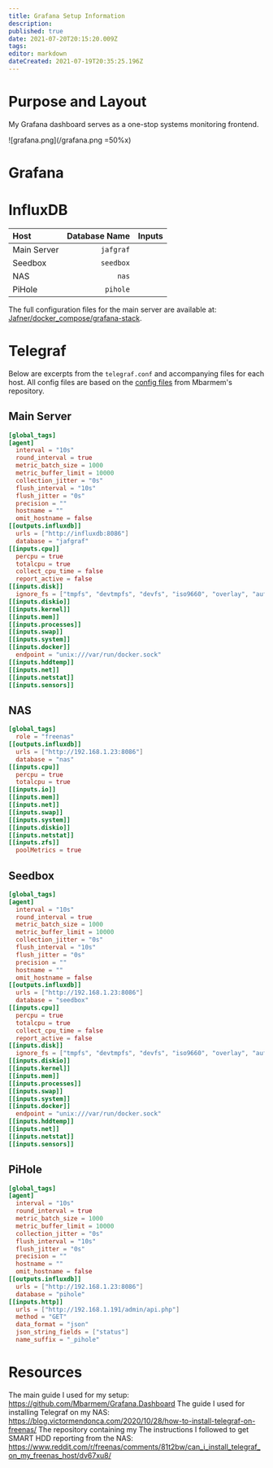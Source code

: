```yaml
---
title: Grafana Setup Information
description: 
published: true
date: 2021-07-20T20:15:20.009Z
tags: 
editor: markdown
dateCreated: 2021-07-19T20:35:25.196Z
---
```


# Purpose and Layout
My Grafana dashboard serves as a one-stop systems monitoring frontend. 

![grafana.png](/grafana.png =50%x)


# Grafana

# InfluxDB

| Host | Database Name | Inputs |
|:-|-:|:-|
| Main Server | `jafgraf` |
| Seedbox | `seedbox` |
| NAS | `nas` |
| PiHole | `pihole` | 

The full configuration files for the main server are available at: [Jafner/docker_compose/grafana-stack](https://github.com/Jafner/docker_config/tree/master/grafana-stack).

# Telegraf
Below are excerpts from the `telegraf.conf` and accompanying files for each host. All config files are based on the [config files](https://github.com/Mbarmem/Grafana.Dashboard/blob/master/docker/telegraf/telegraf.conf) from Mbarmem's repository.

## Main Server
```toml
[global_tags]
[agent]
  interval = "10s"
  round_interval = true
  metric_batch_size = 1000
  metric_buffer_limit = 10000
  collection_jitter = "0s"
  flush_interval = "10s"
  flush_jitter = "0s"
  precision = ""
  hostname = ""
  omit_hostname = false
[[outputs.influxdb]]
  urls = ["http://influxdb:8086"]
  database = "jafgraf"
[[inputs.cpu]]
  percpu = true
  totalcpu = true
  collect_cpu_time = false
  report_active = false
[[inputs.disk]]
  ignore_fs = ["tmpfs", "devtmpfs", "devfs", "iso9660", "overlay", "aufs", "squashfs"]
[[inputs.diskio]]
[[inputs.kernel]]
[[inputs.mem]]
[[inputs.processes]]
[[inputs.swap]]
[[inputs.system]]
[[inputs.docker]]
  endpoint = "unix:///var/run/docker.sock"
[[inputs.hddtemp]]
[[inputs.net]]
[[inputs.netstat]]
[[inputs.sensors]]
```

## NAS
```toml
[global_tags]
  role = "freenas"
[[outputs.influxdb]]
  urls = ["http://192.168.1.23:8086"]
  database = "nas"
[[inputs.cpu]]
  percpu = true
  totalcpu = true
[[inputs.io]]
[[inputs.mem]]
[[inputs.net]]
[[inputs.swap]]
[[inputs.system]]
[[inputs.diskio]]
[[inputs.netstat]]
[[inputs.zfs]]
  poolMetrics = true
```

## Seedbox
```toml
[global_tags]
[agent]
  interval = "10s"
  round_interval = true
  metric_batch_size = 1000
  metric_buffer_limit = 10000
  collection_jitter = "0s"
  flush_interval = "10s"
  flush_jitter = "0s"
  precision = ""
  hostname = ""
  omit_hostname = false
[[outputs.influxdb]]
  urls = ["http://192.168.1.23:8086"]
  database = "seedbox"
[[inputs.cpu]]
  percpu = true
  totalcpu = true
  collect_cpu_time = false
  report_active = false
[[inputs.disk]]
  ignore_fs = ["tmpfs", "devtmpfs", "devfs", "iso9660", "overlay", "aufs", "squashfs"]
[[inputs.diskio]]
[[inputs.kernel]]
[[inputs.mem]]
[[inputs.processes]]
[[inputs.swap]]
[[inputs.system]]
[[inputs.docker]]
  endpoint = "unix:///var/run/docker.sock"
[[inputs.hddtemp]]
[[inputs.net]]
[[inputs.netstat]]
[[inputs.sensors]]
```
## PiHole
```toml
[global_tags]
[agent]
  interval = "10s"
  round_interval = true
  metric_batch_size = 1000
  metric_buffer_limit = 10000
  collection_jitter = "0s"
  flush_interval = "10s"
  flush_jitter = "0s"
  precision = ""
  hostname = ""
  omit_hostname = false
[[outputs.influxdb]]
  urls = ["http://192.168.1.23:8086"]
  database = "pihole"
[[inputs.http]]
  urls = ["http://192.168.1.191/admin/api.php"]
  method = "GET"
  data_format = "json"
  json_string_fields = ["status"]
  name_suffix = "_pihole" 
```
# Resources
The main guide I used for my setup: https://github.com/Mbarmem/Grafana.Dashboard
The guide I used for installing Telegraf on my NAS: https://blog.victormendonca.com/2020/10/28/how-to-install-telegraf-on-freenas/
The repository containing my 
The instructions I followed to get SMART HDD reporting from the NAS: https://www.reddit.com/r/freenas/comments/81t2bw/can_i_install_telegraf_on_my_freenas_host/dv67xu8/